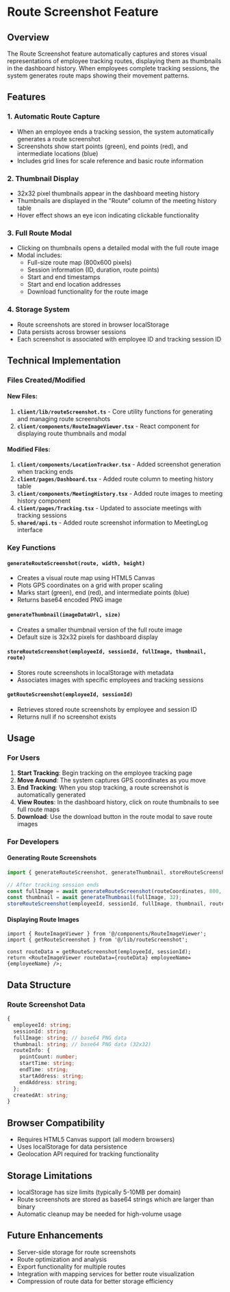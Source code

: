 # Route Screenshot Feature

## Overview

The Route Screenshot feature automatically captures and stores visual representations of employee tracking routes, displaying them as thumbnails in the dashboard history. When employees complete tracking sessions, the system generates route maps showing their movement patterns.

## Features

### 1. Automatic Route Capture
- When an employee ends a tracking session, the system automatically generates a route screenshot
- Screenshots show start points (green), end points (red), and intermediate locations (blue)
- Includes grid lines for scale reference and basic route information

### 2. Thumbnail Display
- 32x32 pixel thumbnails appear in the dashboard meeting history
- Thumbnails are displayed in the "Route" column of the meeting history table
- Hover effect shows an eye icon indicating clickable functionality

### 3. Full Route Modal
- Clicking on thumbnails opens a detailed modal with the full route image
- Modal includes:
  - Full-size route map (800x600 pixels)
  - Session information (ID, duration, route points)
  - Start and end timestamps
  - Start and end location addresses
  - Download functionality for the route image

### 4. Storage System
- Route screenshots are stored in browser localStorage
- Data persists across browser sessions
- Each screenshot is associated with employee ID and tracking session ID

## Technical Implementation

### Files Created/Modified

#### New Files:
1. **`client/lib/routeScreenshot.ts`** - Core utility functions for generating and managing route screenshots
2. **`client/components/RouteImageViewer.tsx`** - React component for displaying route thumbnails and modal

#### Modified Files:
1. **`client/components/LocationTracker.tsx`** - Added screenshot generation when tracking ends
2. **`client/pages/Dashboard.tsx`** - Added route column to meeting history table
3. **`client/components/MeetingHistory.tsx`** - Added route images to meeting history component
4. **`client/pages/Tracking.tsx`** - Updated to associate meetings with tracking sessions
5. **`shared/api.ts`** - Added route screenshot information to MeetingLog interface

### Key Functions

#### `generateRouteScreenshot(route, width, height)`
- Creates a visual route map using HTML5 Canvas
- Plots GPS coordinates on a grid with proper scaling
- Marks start (green), end (red), and intermediate points (blue)
- Returns base64 encoded PNG image

#### `generateThumbnail(imageDataUrl, size)`
- Creates a smaller thumbnail version of the full route image
- Default size is 32x32 pixels for dashboard display

#### `storeRouteScreenshot(employeeId, sessionId, fullImage, thumbnail, route)`
- Stores route screenshots in localStorage with metadata
- Associates images with specific employees and tracking sessions

#### `getRouteScreenshot(employeeId, sessionId)`
- Retrieves stored route screenshots by employee and session ID
- Returns null if no screenshot exists

## Usage

### For Users
1. **Start Tracking**: Begin tracking on the employee tracking page
2. **Move Around**: The system captures GPS coordinates as you move
3. **End Tracking**: When you stop tracking, a route screenshot is automatically generated
4. **View Routes**: In the dashboard history, click on route thumbnails to see full route maps
5. **Download**: Use the download button in the route modal to save route images

### For Developers

#### Generating Route Screenshots
```typescript
import { generateRouteScreenshot, generateThumbnail, storeRouteScreenshot } from '@/lib/routeScreenshot';

// After tracking session ends
const fullImage = await generateRouteScreenshot(routeCoordinates, 800, 600);
const thumbnail = await generateThumbnail(fullImage, 32);
storeRouteScreenshot(employeeId, sessionId, fullImage, thumbnail, routeCoordinates);
```

#### Displaying Route Images
```tsx
import { RouteImageViewer } from '@/components/RouteImageViewer';
import { getRouteScreenshot } from '@/lib/routeScreenshot';

const routeData = getRouteScreenshot(employeeId, sessionId);
return <RouteImageViewer routeData={routeData} employeeName={employeeName} />;
```

## Data Structure

### Route Screenshot Data
```typescript
{
  employeeId: string;
  sessionId: string;
  fullImage: string; // base64 PNG data
  thumbnail: string; // base64 PNG data (32x32)
  routeInfo: {
    pointCount: number;
    startTime: string;
    endTime: string;
    startAddress: string;
    endAddress: string;
  };
  createdAt: string;
}
```

## Browser Compatibility
- Requires HTML5 Canvas support (all modern browsers)
- Uses localStorage for data persistence
- Geolocation API required for tracking functionality

## Storage Limitations
- localStorage has size limits (typically 5-10MB per domain)
- Route screenshots are stored as base64 strings which are larger than binary
- Automatic cleanup may be needed for high-volume usage

## Future Enhancements
- Server-side storage for route screenshots
- Route optimization and analysis
- Export functionality for multiple routes
- Integration with mapping services for better route visualization
- Compression of route data for better storage efficiency
